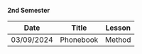 **2nd Semester**

|Date|Title|Lesson|
|-------------|-------------|-----|
|03/09/2024|Phonebook|Method



